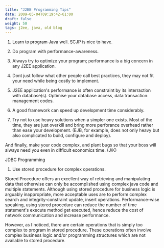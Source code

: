```yaml
---
title: "J2EE Programming Tips"
date: 2009-05-04T09:19:42+01:00
draft: false
weight: 50
tags: j2ee, java, old blog
---
```


1) Learn to program Java well. SCJP is nice to have.

2) Do program with performance-awareness.

3) Always try to optimize your program; performance is a big concern in any J2EE application.

4) Dont just follow what other people call best practices, they may not fit your need while being costly to implement.

5) J2EE application's performance is often constraint by its interraction with database(s). Optimise your database access, data transaction management codes.

6) A good framework can speed up development time considerably.

7) Try not to use heavy solutions when a simpler one exists. Most of the time, they are just overkill and bring more perforance overhead rather than ease your development. (EJB, for example, does not only heavy but also complicated to build, configure and deploy).

And finally, make your code complex, and plant bugs so that your boss will always need you even in difficult economics time. (J/K)


JDBC Programming

1) Use stored procedure for complex operations.

Stored Procedure offers an excellent way of retrieving and manipulating data that otherwise can only be accomplished using complex java code and multiple statements. Although using stored procedure for business logic is arguably inappropriate, more acceptable uses are to perform complex search and integrity-constraint update, insert operations. Performance-wise speaking, using stored procedure can reduce the number of time statement's execute method get executed, hence reduce the cost of network communication and increase performance.

However, as I noticed, there are certain operations that is simply too complex to program in stored procedure. These operations often involve complex business logic and/or programming structures which are not available to stored procedure.